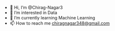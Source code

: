 - 👋 Hi, I’m @Chirag-Nagar3
- 👀 I’m interested in Data 
- 🌱 I’m currently learning Machine Learning
- 📫 How to reach me chiragnagar348@gmail.com
